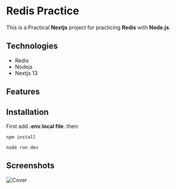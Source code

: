 # Redis Practice

This is a Practical **Nextjs** project for practicing **Redis** with **Node.js**.

## Technologies

- Redis
- Nodejs
- Nextjs 13

## Features

## Installation

First add **.env.local file**. then:

```shell
npm install

node run dev
```

## Screenshots

![Cover](./cover.png)
